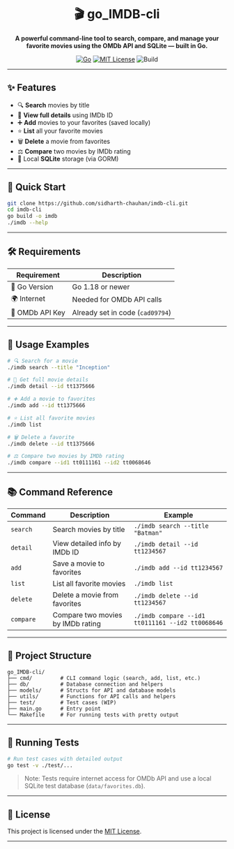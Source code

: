 <h1 align="center">🎬 go_IMDB-cli</h1>

<p align="center">
  <b>A powerful command-line tool to search, compare, and manage your favorite movies using the OMDb API and SQLite — built in Go.</b>
</p>

<p align="center">
  <a href="https://golang.org"><img alt="Go" src="https://img.shields.io/badge/Go-1.18%2B-blue" /></a>
  <a href="LICENSE"><img alt="MIT License" src="https://img.shields.io/badge/License-MIT-green.svg" /></a>
  <img alt="Build" src="https://img.shields.io/badge/build-passing-brightgreen" />
</p>

---

## ✨ Features

- 🔍 **Search** movies by title
- 📖 **View full details** using IMDb ID
- ➕ **Add** movies to your favorites (saved locally)
- ⭐ **List** all your favorite movies
- 🗑️ **Delete** a movie from favorites
- ⚖️ **Compare** two movies by IMDb rating
- 💾 Local **SQLite** storage (via GORM)

---

## 🚀 Quick Start

```bash
git clone https://github.com/sidharth-chauhan/imdb-cli.git
cd imdb-cli
go build -o imdb
./imdb --help
```

---

## 🛠️ Requirements

| Requirement         | Description                                 |
|---------------------|---------------------------------------------|
| 🧠 Go Version        | Go 1.18 or newer                             |
| 🌍 Internet          | Needed for OMDb API calls                    |
| 🔑 OMDb API Key      | Already set in code (`cad09794`)             |

---

## 📝 Usage Examples

```bash
# 🔍 Search for a movie
./imdb search --title "Inception"

# 📖 Get full movie details
./imdb detail --id tt1375666

# ➕ Add a movie to favorites
./imdb add --id tt1375666

# ⭐ List all favorite movies
./imdb list

# 🗑️ Delete a favorite
./imdb delete --id tt1375666

# ⚖️ Compare two movies by IMDb rating
./imdb compare --id1 tt0111161 --id2 tt0068646
```

---

## 📚 Command Reference

| Command    | Description                                 | Example                                      |
|------------|---------------------------------------------|----------------------------------------------|
| `search`   | Search movies by title                      | `./imdb search --title "Batman"`             |
| `detail`   | View detailed info by IMDb ID               | `./imdb detail --id tt1234567`               |
| `add`      | Save a movie to favorites                   | `./imdb add --id tt1234567`                  |
| `list`     | List all favorite movies                    | `./imdb list`                                |
| `delete`   | Delete a movie from favorites               | `./imdb delete --id tt1234567`               |
| `compare`  | Compare two movies by IMDb rating           | `./imdb compare --id1 tt0111161 --id2 tt0068646` |

---

## 📂 Project Structure

```
go_IMDB-cli/
├── cmd/         # CLI command logic (search, add, list, etc.)
├── db/          # Database connection and helpers
├── models/      # Structs for API and database models
├── utils/       # Functions for API calls and helpers
├── test/        # Test cases (WIP)
├── main.go      # Entry point
└── Makefile     # For running tests with pretty output
```

---

## 🧪 Running Tests

```bash
# Run test cases with detailed output
go test -v ./test/...
```

> Note: Tests require internet access for OMDb API and use a local SQLite test database (`data/favorites.db`).

---

## 📄 License

This project is licensed under the [MIT License](LICENSE).

---
